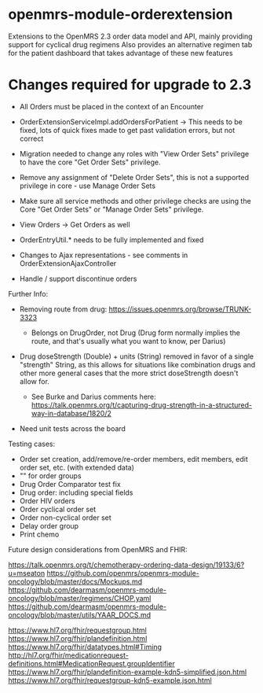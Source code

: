 openmrs-module-orderextension
=============================

Extensions to the OpenMRS 2.3 order data model and API, mainly providing support for cyclical drug regimens
Also provides an alternative regimen tab for the patient dashboard that takes advantage of these new features

# Changes required for upgrade to 2.3

* All Orders must be placed in the context of an Encounter

* OrderExtensionServiceImpl.addOrdersForPatient -> This needs to be fixed, lots of quick fixes made to get past validation errors, but not correct

* Migration needed to change any roles with "View Order Sets" privilege to have the core "Get Order Sets" privilege.
* Remove any assignment of "Delete Order Sets", this is not a supported privilege in core - use Manage Order Sets
* Make sure all service methods and other privilege checks are using the Core "Get Order Sets" or "Manage Order Sets" privilege.
* View Orders -> Get Orders as well

* OrderEntryUtil.* needs to be fully implemented and fixed
* Changes to Ajax representations - see comments in OrderExtensionAjaxController

* Handle / support discontinue orders


Further Info:

* Removing route from drug:  https://issues.openmrs.org/browse/TRUNK-3323
  - Belongs on DrugOrder, not Drug  (Drug form normally implies the route, and that's usually what you want to know, per Darius)

* Drug doseStrength (Double) + units (String) removed in favor of a single "strength" String, as this allows for
situations like combination drugs and other more general cases that the more strict doseStrength doesn't allow for.
  - See Burke and Darius comments here:  https://talk.openmrs.org/t/capturing-drug-strength-in-a-structured-way-in-database/1820/2

* Need unit tests across the board

Testing cases:

- Order set creation, add/remove/re-order members, edit members, edit order set, etc. (with extended data)
- "" for order groups
- Drug Order Comparator test fix
- Drug order: including special fields
- Order HIV orders
- Order cyclical order set
- Order non-cyclical order set
- Delay order group
- Print chemo


Future design considerations from OpenMRS and FHIR:

https://talk.openmrs.org/t/chemotherapy-ordering-data-design/19133/6?u=mseaton
https://github.com/openmrs/openmrs-module-oncology/blob/master/docs/Mockups.md
https://github.com/dearmasm/openmrs-module-oncology/blob/master/regimens/CHOP.yaml
https://github.com/dearmasm/openmrs-module-oncology/blob/master/utils/YAAR_DOCS.md

https://www.hl7.org/fhir/requestgroup.html
https://www.hl7.org/fhir/plandefinition.html
https://www.hl7.org/fhir/datatypes.html#Timing
http://hl7.org/fhir/medicationrequest-definitions.html#MedicationRequest.groupIdentifier
https://www.hl7.org/fhir/plandefinition-example-kdn5-simplified.json.html
https://www.hl7.org/fhir/requestgroup-kdn5-example.json.html


